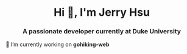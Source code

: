 <h1 align="center">Hi 👋, I'm Jerry Hsu</h1>
<h3 align="center">A passionate developer currently at Duke University</h3>

🔭 I’m currently working on **gohiking-web**
